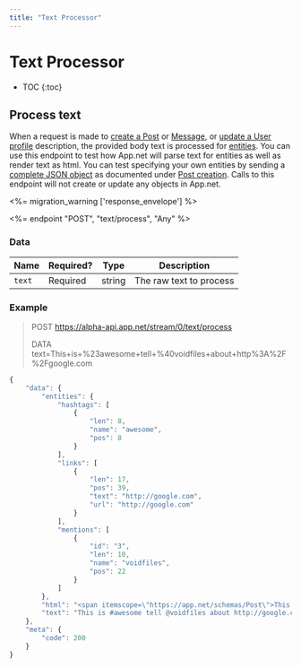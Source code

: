 ```yaml
---
title: "Text Processor"
---
```


# Text Processor

* TOC
{:toc}

## Process text

When a request is made to [create a Post](/docs/resources/post/lifecycle/#create-a-post) or [Message](/docs/resources/message/lifecycle/#create-a-message), or [update a User profile](/docs/resources/user/profile/#update-a-user) description, the provided body text is processed for [entities](/docs/meta/entities). You can use this endpoint to test how App.net will parse text for entities as well as render text as html. You can test specifying your own entities by sending a [complete JSON object](/docs/resources/post/lifecycle/#json-example) as documented under [Post creation](/docs/resources/post/lifecycle/#create-a-post). Calls to this endpoint will not create or update any objects in App.net.

<%= migration_warning ['response_envelope'] %>

<%= endpoint "POST", "text/process", "Any" %>

### Data

<table>
    <thead>
        <tr>
            <th>Name</th>
            <th>Required?</th>
            <th>Type</th>
            <th>Description</th>
        </tr>
    </thead>
    <tbody>
        <tr>
            <td><code>text</code></td>
            <td>Required</td>
            <td>string</td>
            <td>The raw text to process</td>
        </tr>
    </tbody>
</table>

### Example

> POST https://alpha-api.app.net/stream/0/text/process
>
> DATA text=This+is+%23awesome+tell+%40voidfiles+about+http%3A%2F%2Fgoogle.com

~~~ js
{
    "data": {
        "entities": {
            "hashtags": [
                {
                    "len": 8,
                    "name": "awesome",
                    "pos": 8
                }
            ],
            "links": [
                {
                    "len": 17,
                    "pos": 39,
                    "text": "http://google.com",
                    "url": "http://google.com"
                }
            ],
            "mentions": [
                {
                    "id": "3",
                    "len": 10,
                    "name": "voidfiles",
                    "pos": 22
                }
            ]
        },
        "html": "<span itemscope=\"https://app.net/schemas/Post\">This is <span itemprop=\"hashtag\" data-hashtag-name=\"awesome\">#awesome</span> tell <span itemprop=\"mention\" data-mention-id=\"3\" data-mention-name=\"voidfiles\">@voidfiles</span> about <a href=\"http://google.com\">http://google.com</a></span>",
        "text": "This is #awesome tell @voidfiles about http://google.com"
    },
    "meta": {
        "code": 200
    }
}
~~~